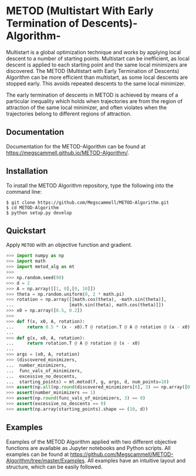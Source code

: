 # METOD (Multistart With Early Termination of Descents)-Algorithm-
Multistart is a global optimization technique and works by applying local descent to a number of starting points. Multistart can be inefficient, as local descent is applied to each starting point and the same local minimizers are discovered. The METOD (Multistart with Early Termination of Descents) Algorithm can be more efficient than multistart, as some local descents are stopped early. This avoids repeated descents to the same local minimizer.

The early termination of descents in METOD is achieved by means of a particular inequality which holds when trajectories are from the region of attraction of the same local minimizer, and often violates when the trajectories belong to different regions of attraction.


## Documentation
Documentation for the METOD-Algorithm can be found at https://megscammell.github.io/METOD-Algorithm/.


## Installation
To install the METOD Algorithm repository, type the following into the command line:

```console
$ git clone https://github.com/Megscammell/METOD-Algorithm.git
$ cd METOD-Algorithm
$ python setup.py develop
```

## Quickstart
Apply ```METOD``` with an objective function and gradient.

```python
>>> import numpy as np
>>> import math
>>> import metod_alg as mt
>>>
>>> np.random.seed(90)
>>> d = 2
>>> A = np.array([[1, 0],[0, 10]])
>>> theta = np.random.uniform(0, 2 * math.pi)
>>> rotation = np.array([[math.cos(theta), -math.sin(theta)],
...                     [math.sin(theta), math.cos(theta)]])
>>> x0 = np.array([0.5, 0.2])
>>>
>>> def f(x, x0, A, rotation):
...     return 0.5 * (x - x0).T @ rotation.T @ A @ rotation @ (x - x0)
...
>>> def g(x, x0, A, rotation):
...     return rotation.T @ A @ rotation @ (x - x0)
...
>>> args = (x0, A, rotation)
>>> (discovered_minimizers,
...  number_minimizers,
...  func_vals_of_minimizers,
...  excessive_no_descents, 
...  starting_points) = mt.metod(f, g, args, d, num_points=10)
>>> assert(np.all(np.round(discovered_minimizers[0], 3) == np.array([0.500, 0.200])))
>>> assert(number_minimizers == 1)
>>> assert(np.round(func_vals_of_minimizers, 3) == 0)
>>> assert(excessive_no_descents == 0)
>>> assert(np.array(starting_points).shape == (10, d))

```

## Examples

Examples of the METOD Algorithm applied with two different objective functions are available as Jupyter notebooks and Python scripts. All examples can be found at https://github.com/Megscammell/METOD-Algorithm/tree/master/Examples. All examples have an intuitive layout and structure, which can be easily followed. 
